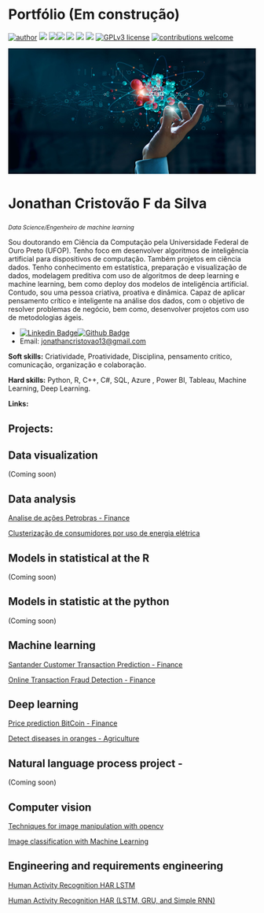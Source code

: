 # Portfólio (Em construção)

[![author](https://img.shields.io/badge/author-JonathanCristovao-red.svg)](https://www.linkedin.com/in/jonathan-cristovao/) [![](https://img.shields.io/badge/python-3.7+-blue.svg)](https://www.python.org/downloads/release/python-365/) [![](https://img.shields.io/badge/R-4.0.3+-Red.svg)](https://www.r-project.org/)[![](https://img.shields.io/badge/SQL-blue.svg)]() [![](https://img.shields.io/badge/SQLite-blue.svg)](https://www.sqlite.org/index.html) [![](https://img.shields.io/badge/Pandas-blue.svg)](https://pandas.pydata.org/) [![](https://img.shields.io/badge/Tensorflow-GPU-orange.svg)](https://www.tensorflow.org/install?hl=pt-br) [![GPLv3 license](https://img.shields.io/badge/License-GPLv3-blue.svg)](http://perso.crans.org/besson/LICENSE.html) [![contributions welcome](https://img.shields.io/badge/contributions-welcome-brightgreen.svg?style=flat)](https://github.com/JonathanCristovao/Portfolio)

<p align="center">
  <img src="banner.jpg" >
</p>

# Jonathan Cristovão F da Silva
<sub>*Data Science/Engenheiro de machine learning*</sub>

Sou doutorando em Ciência da Computação pela Universidade Federal de Ouro Preto (UFOP). Tenho foco em desenvolver algoritmos de inteligência artificial para dispositivos de computação. Também projetos em ciência dados. Tenho conhecimento em estatística, preparação e visualização de dados, modelagem preditiva com uso de algoritmos de deep learning e machine learning, bem como deploy dos modelos de inteligência artificial. Contudo, sou uma pessoa criativa, proativa e dinâmica. Capaz de aplicar pensamento crítico e inteligente na análise dos dados, com o objetivo de resolver problemas de negócio, bem como, desenvolver projetos com uso de metodologias ágeis.
* [![Linkedin Badge](https://img.shields.io/badge/-LinkedIn-blue?style=flat&logo=LinkedIn&logoColor=white)](https://www.linkedin.com/in/jonathan-cristovao)[![Github Badge](https://img.shields.io/badge/-Github-000?style=flat-square&logo=Github&logoColor=white&link=https://github.com/JonathanCristovao)](https://github.com/JonathanCristovao) 
* Email: jonathancristovao13@gmail.com   


**Soft skills:** Criatividade, Proatividade, Disciplina, pensamento critico, comunicação, organização e colaboração.

**Hard skills:** Python, R, C++, C#, SQL, Azure , Power BI, Tableau, Machine Learning, Deep Learning.


**Links:**

## Projects:

## Data visualization

(Coming soon)

## Data analysis

[Analise de ações Petrobras - Finance](https://github.com/JonathanCristovao/analise-de-acoes-Petrobras-PETR4.SA)

[Clusterização de consumidores por uso de energia elétrica](https://github.com/JonathanCristovao/clustering-consumers)



## Models in statistical at the R
(Coming soon)

## Models in statistic at the python
(Coming soon)

## Machine learning 
[Santander Customer Transaction Prediction - Finance](https://github.com/JonathanCristovao/Santander-Customer-Transaction-Prediction)

[Online Transaction Fraud Detection - Finance](https://github.com/JonathanCristovao/Fraud-Detection)

## Deep learning 

[Price prediction BitCoin - Finance](https://github.com/JonathanCristovao/Bitcoin-Historical-Data-RNN-LSTM)

[Detect diseases in oranges - Agriculture](https://github.com/JonathanCristovao/Multi-class-image-classification-mobilenet)


## Natural language process project -
(Coming soon) 

## Computer vision
[Techniques for image manipulation with opencv](https://github.com/JonathanCristovao/Computer-Vision-Python-OpenCV)

[Image classification with Machine Learning](https://github.com/JonathanCristovao/Bootcamp-Unimed-BH-Ciencia-de-Dados-DiO/tree/main/machine-learning)

## Engineering and requirements engineering

[Human Activity Recognition HAR LSTM](https://github.com/JonathanCristovao/Human-Activity-Recognition-HAR-LSTM)

[Human Activity Recognition HAR (LSTM, GRU, and Simple RNN)](https://github.com/JonathanCristovao/LSTM_GRU_RNN_human-activity-recognition)

